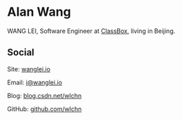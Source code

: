 Alan Wang
===============

WANG LEI, Software Engineer at <a href="http://kechenggezi.com" target="_blank">ClassBox</a>, living in Beijing.

## Social

Site: <a href="http://wanglei.io" target="_blank">wanglei.io</a>  

Email: <a href="mailto:i@wanglei.io">i@wanglei.io</a>  

Blog: <a href="http://blog.csdn.net/wlchn" target="_blank">blog.csdn.net/wlchn</a>  

GitHub: <a href="http://github.com/wlchn" target="_blank">github.com/wlchn</a>  
